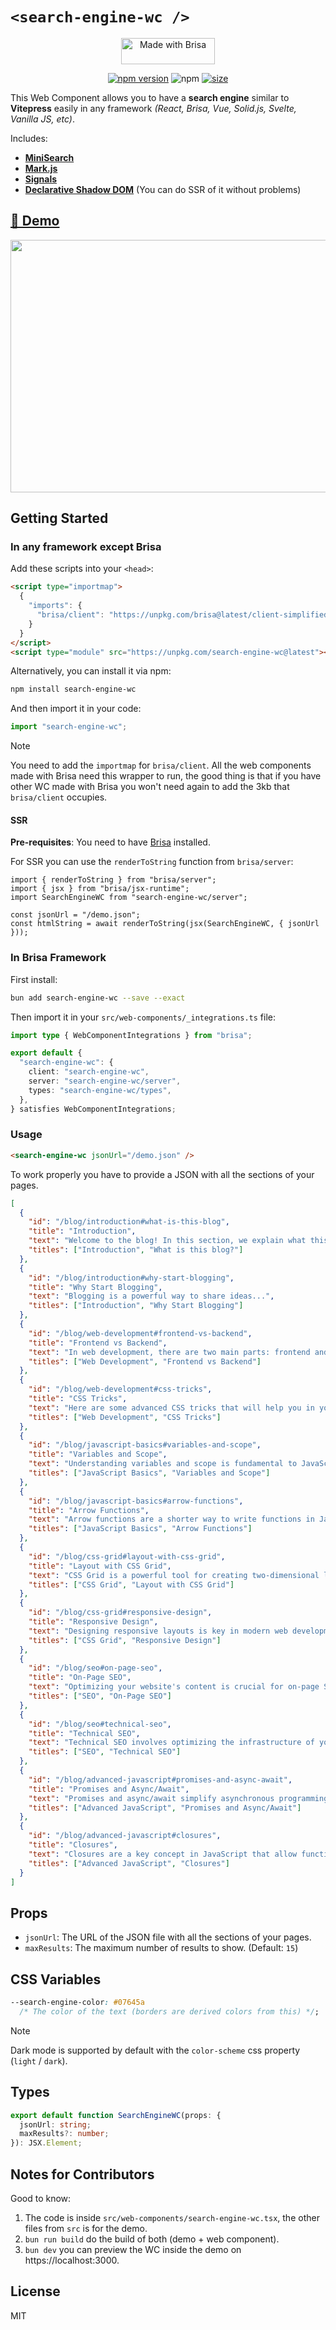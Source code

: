 # `<search-engine-wc />`

<div align="center">

<a href="https://brisa.build" target="_blank" rel="noopener noreferrer">
  <img
    width="150"
    height="42"
    src="https://brisa.build/assets/brisa_badge.svg"
    alt="Made with Brisa"
  />
</a>

[![npm version](https://badge.fury.io/js/search-engine-wc.svg)](https://badge.fury.io/js/search-engine-wc)
![npm](https://img.shields.io/npm/dw/search-engine-wc)
[![size](https://img.shields.io/bundlephobia/minzip/search-engine-wc)](https://bundlephobia.com/package/brisa)

</div>

This Web Component allows you to have a **search engine** similar to **Vitepress** easily in any framework _(React, Brisa, Vue, Solid.js, Svelte, Vanilla JS, etc)_.

Includes:

- [**MiniSearch**](https://lucaong.github.io/minisearch/)
- [**Mark.js**](https://markjs.io/)
- [**Signals**](https://github.com/tc39/proposal-signals)
- [**Declarative Shadow DOM**](https://web.dev/articles/declarative-shadow-dom) (You can do SSR of it without problems)

## [🔗 Demo](https://search-engine-wc.vercel.app/)

<img width="800" height="404" src="demo.gif" />

## Getting Started

### In any framework except Brisa

Add these scripts into your `<head>`:

```html
<script type="importmap">
  {
    "imports": {
      "brisa/client": "https://unpkg.com/brisa@latest/client-simplified/index.js"
    }
  }
</script>
<script type="module" src="https://unpkg.com/search-engine-wc@latest"></script>
```

Alternatively, you can install it via npm:

```bash
npm install search-engine-wc
```

And then import it in your code:

```js
import "search-engine-wc";
```

> [!NOTE]
>
> You need to add the `importmap` for `brisa/client`. All the web components made with Brisa need this wrapper to run, the good thing is that if you have other WC made with Brisa you won't need again to add the 3kb that `brisa/client` occupies.

#### SSR

**Pre-requisites**: You need to have [Brisa](https://brisa.build) installed.

For SSR you can use the `renderToString` function from `brisa/server`:

```tsx
import { renderToString } from "brisa/server";
import { jsx } from "brisa/jsx-runtime";
import SearchEngineWC from "search-engine-wc/server";

const jsonUrl = "/demo.json";
const htmlString = await renderToString(jsx(SearchEngineWC, { jsonUrl }));
```

### In Brisa Framework

First install:

```bash
bun add search-engine-wc --save --exact
```

Then import it in your `src/web-components/_integrations.ts` file:

```ts
import type { WebComponentIntegrations } from "brisa";

export default {
  "search-engine-wc": {
    client: "search-engine-wc",
    server: "search-engine-wc/server",
    types: "search-engine-wc/types",
  },
} satisfies WebComponentIntegrations;
```

### Usage

```html
<search-engine-wc jsonUrl="/demo.json" />
```

To work properly you have to provide a JSON with all the sections of your pages.

```json
[
  {
    "id": "/blog/introduction#what-is-this-blog",
    "title": "Introduction",
    "text": "Welcome to the blog! In this section, we explain what this blog is about...",
    "titles": ["Introduction", "What is this blog?"]
  },
  {
    "id": "/blog/introduction#why-start-blogging",
    "title": "Why Start Blogging",
    "text": "Blogging is a powerful way to share ideas...",
    "titles": ["Introduction", "Why Start Blogging"]
  },
  {
    "id": "/blog/web-development#frontend-vs-backend",
    "title": "Frontend vs Backend",
    "text": "In web development, there are two main parts: frontend and backend...",
    "titles": ["Web Development", "Frontend vs Backend"]
  },
  {
    "id": "/blog/web-development#css-tricks",
    "title": "CSS Tricks",
    "text": "Here are some advanced CSS tricks that will help you in your projects...",
    "titles": ["Web Development", "CSS Tricks"]
  },
  {
    "id": "/blog/javascript-basics#variables-and-scope",
    "title": "Variables and Scope",
    "text": "Understanding variables and scope is fundamental to JavaScript...",
    "titles": ["JavaScript Basics", "Variables and Scope"]
  },
  {
    "id": "/blog/javascript-basics#arrow-functions",
    "title": "Arrow Functions",
    "text": "Arrow functions are a shorter way to write functions in JavaScript...",
    "titles": ["JavaScript Basics", "Arrow Functions"]
  },
  {
    "id": "/blog/css-grid#layout-with-css-grid",
    "title": "Layout with CSS Grid",
    "text": "CSS Grid is a powerful tool for creating two-dimensional layouts...",
    "titles": ["CSS Grid", "Layout with CSS Grid"]
  },
  {
    "id": "/blog/css-grid#responsive-design",
    "title": "Responsive Design",
    "text": "Designing responsive layouts is key in modern web development...",
    "titles": ["CSS Grid", "Responsive Design"]
  },
  {
    "id": "/blog/seo#on-page-seo",
    "title": "On-Page SEO",
    "text": "Optimizing your website's content is crucial for on-page SEO...",
    "titles": ["SEO", "On-Page SEO"]
  },
  {
    "id": "/blog/seo#technical-seo",
    "title": "Technical SEO",
    "text": "Technical SEO involves optimizing the infrastructure of your site...",
    "titles": ["SEO", "Technical SEO"]
  },
  {
    "id": "/blog/advanced-javascript#promises-and-async-await",
    "title": "Promises and Async/Await",
    "text": "Promises and async/await simplify asynchronous programming in JavaScript...",
    "titles": ["Advanced JavaScript", "Promises and Async/Await"]
  },
  {
    "id": "/blog/advanced-javascript#closures",
    "title": "Closures",
    "text": "Closures are a key concept in JavaScript that allow functions to access variables...",
    "titles": ["Advanced JavaScript", "Closures"]
  }
]
```

## Props

- `jsonUrl`: The URL of the JSON file with all the sections of your pages.
- `maxResults`: The maximum number of results to show. (Default: `15`)

## CSS Variables

```css
--search-engine-color: #07645a
  /* The color of the text (borders are derived colors from this) */;
```

> [!NOTE]
>
> Dark mode is supported by default with the `color-scheme` css property (`light` / `dark`).

## Types

```ts
export default function SearchEngineWC(props: {
  jsonUrl: string;
  maxResults?: number;
}): JSX.Element;
```

## Notes for Contributors

Good to know:

1. The code is inside `src/web-components/search-engine-wc.tsx`, the other files from `src` is for the demo.
2. `bun run build` do the build of both (demo + web component).
3. `bun dev` you can preview the WC inside the demo on https://localhost:3000.

## License

MIT
